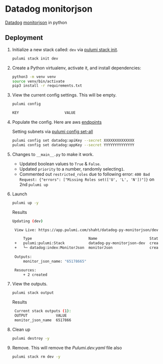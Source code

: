 # Datadog monitorjson

[Datadog](https://www.pulumi.com/registry/packages/datadog/api-docs/) [monitorjson](https://www.pulumi.com/registry/packages/datadog/api-docs/monitorjson) in python

## Deployment

1. Initialize a new stack called: `dev` via [pulumi stack init](https://www.pulumi.com/docs/reference/cli/pulumi_stack_init/).

   ```bash
   pulumi stack init dev
   ```

1. Create a Python virtualenv, activate it, and install dependencies:
   ```bash
   python3 -m venv venv
   source venv/bin/activate
   pip3 install -r requirements.txt
   ```

1. View the current config settings. This will be empty.

   ```bash
   pulumi config
   ```

   ```bash
   KEY                     VALUE
   ```

1. Populate the config.  Here are aws [endpoints](https://docs.aws.amazon.com/general/latest/gr/rande.html)

   Setting subnets via [pulumi config set-all](https://www.pulumi.com/docs/reference/cli/pulumi_config_set-all/)

   ```bash
   pulumi config set datadog:apiKey --secret XXXXXXXXXXXXXX 
   pulumi config set datadog:appKey --secret YYYYYYYYYYYYYY
   ```

1. Changes to `__main__.py` to make it work. 
    - Updated boolean values to `True` & `False`.
    - Updated `priority` to a number, randomly selecting`1`. 
    - Commented out `restricted_roles` due to following error:  `400 Bad Request: {"errors": ["Missing Roles set(['U', 'L', 'N'])"]}` on 2nd `pulumi up`

1. Launch

   ```bash
   pulumi up -y
   ```

   Results
   ```bash
   Updating (dev)

    View Live: https://app.pulumi.com/shaht/datadog-py-monitorjson/dev/updates/9

        Type                          Name                        Status      
    +   pulumi:pulumi:Stack           datadog-py-monitorjson-dev  created     
    +   └─ datadog:index:MonitorJson  monitorJson                 created     
    
    Outputs:
        monitor_json_name: "65178665"

    Resources:
        + 2 created

   ```

1. View the outputs.
   ```bash
   pulumi stack output
   ```

   Results
   ```bash
    Current stack outputs (1):
    OUTPUT             VALUE
    monitor_json_name  6517866
   ```

1. Clean up
   ```bash
   pulumi destroy -y
   ```

1. Remove.  This will remove the *Pulumi.dev.yaml* file also
   ```bash
   pulumi stack rm dev -y
   ```